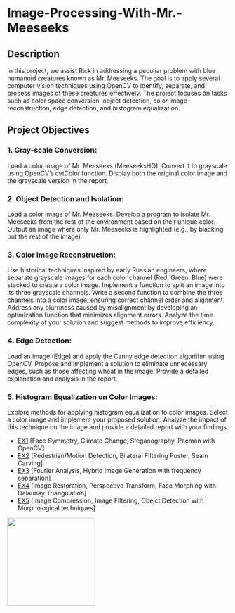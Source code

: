 # Image-Processing-With-Mr.-Meeseeks
## Description
In this project, we assist Rick in addressing a peculiar problem with blue humanoid creatures known as Mr. Meeseeks. The goal is to apply several computer vision techniques using OpenCV to identify, separate, and process images of these creatures effectively. The project focuses on tasks such as color space conversion, object detection, color image reconstruction, edge detection, and histogram equalization.

## Project Objectives
### 1. Gray-scale Conversion:

Load a color image of Mr. Meeseeks (MeeseeksHQ).
Convert it to grayscale using OpenCV’s cvtColor function.
Display both the original color image and the grayscale version in the report.

### 2. Object Detection and Isolation:

Load a color image of Mr. Meeseeks.
Develop a program to isolate Mr. Meeseeks from the rest of the environment based on their unique color.
Output an image where only Mr. Meeseeks is highlighted (e.g., by blacking out the rest of the image).

### 3. Color Image Reconstruction:

Use historical techniques inspired by early Russian engineers, where separate grayscale images for each color channel (Red, Green, Blue) were stacked to create a color image.
Implement a function to split an image into its three grayscale channels.
Write a second function to combine the three channels into a color image, ensuring correct channel order and alignment.
Address any blurriness caused by misalignment by developing an optimization function that minimizes alignment errors. Analyze the time complexity of your solution and suggest methods to improve efficiency.

### 4. Edge Detection:

Load an image (Edge) and apply the Canny edge detection algorithm using OpenCV.
Propose and implement a solution to eliminate unnecessary edges, such as those affecting wheat in the image. Provide a detailed explanation and analysis in the report.

### 5. Histogram Equalization on Color Images:

Explore methods for applying histogram equalization to color images.
Select a color image and implement your proposed solution.
Analyze the impact of this technique on the image and provide a detailed report with your findings.


  * [EX1](#Exercise-1) [Face Symmetry, Climate Change, Steganography, Pacman with OpenCV]
  * [EX2](#Exercise-2) [Pedestrian/Motion Detection, Bilateral Filtering Poster, Seam Carving]
  * [EX3](#Exercise-3) [Fourier Analysis, Hybrid Image Generation with frequency separation]
  * [EX4](#Exercise-4) [Image Restoration, Perspective Transform, Face Morphing with Delaunay Triangulation]
  * [EX5](#Exercise-5) [Image Compression, Image Filtering, Obejct Detection with Morphological techniques]

<img style="width:200px" src="https://github.com/user-attachments/assets/09c1409a-5777-40fd-b5cf-12b3779d5a8c" >

